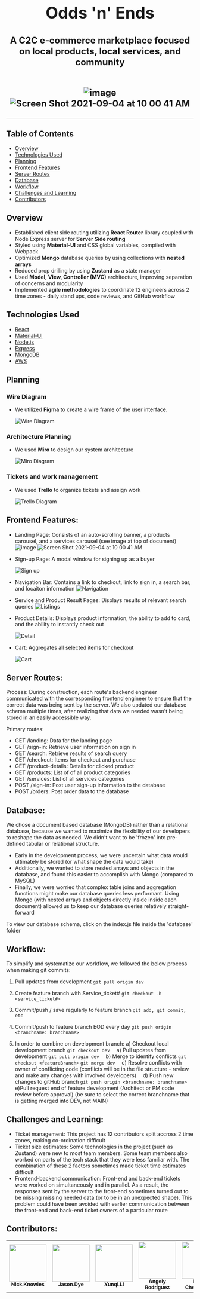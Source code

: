 <h1 align="center" style="font-size: 2.7rem;">Odds 'n' Ends</h1>

<h2 align="center" style="font-size: 1.5rem;">A C2C e-commerce marketplace focused on local products, local services, and community<br><br>

![image](https://user-images.githubusercontent.com/81717356/132099139-0ec1c6c8-30f0-4ee2-9805-5be5eae45d68.png)
![Screen Shot 2021-09-04 at 10 00 41 AM](https://user-images.githubusercontent.com/81717356/132099282-1a2e6851-7b8e-47c8-9473-ea730cefd9a9.png)
****


## Table of Contents

- [Overview](#Overview)
- [Technologies Used](#Technologies-Used)
- [Planning](#Planning)
- [Frontend Features](#Frontend-Features)
- [Server Routes](#Server-Routes)
- [Database](#Database)
- [Workflow](#Workflow)
- [Challenges and Learning](#Challenges-and-Learning)
- [Contributors](#Contributors)

## Overview
- Established client side routing utilizing **React Router** library coupled with Node Express server for **Server Side routing**
- Styled using **Material-UI** and CSS global variables, compiled with Webpack
- Optimized **Mongo** database queries by using collections with  **nested arrays**
- Reduced prop drilling by using  **Zustand** as a state manager
- Used **Model, View, Controller (MVC)** architecture, improving separation of concerns and modularity
- Implemented **agile methodologies** to coordinate 12 engineers across 2 time zones -  daily stand ups, code reviews, and GitHub workflow

## Technologies Used
- [React](https://reactjs.org/)
- [Material-UI](https://material-ui.com/)
- [Node.js](https://nodejs.org/en/)
- [Express](https://expressjs.com/)
- [MongoDB](https://www.mongodb.com/)
- [AWS](https://aws.amazon.com/)

## Planning

### Wire Diagram

- We utilized **Figma** to create a wire frame of the user interface.

  ![Wire Diagram](dist/static/assets/Figma1.png 'Wire Diagram')

### Architecture Planning

- We used **Miro** to design our system architecture

  ![Miro Diagram](dist/static/assets/Miro.png 'Miro')

### Tickets and work management

- We used **Trello** to organize tickets and assign work

  ![Trello Diagram](dist/static/assets/Trello.png 'Trello')



## Frontend Features:
- Landing Page: Consists of an auto-scrolling banner, a products carousel, and a services carousel (see image at top of document)
![image](https://user-images.githubusercontent.com/81717356/132099139-0ec1c6c8-30f0-4ee2-9805-5be5eae45d68.png)
![Screen Shot 2021-09-04 at 10 00 41 AM](https://user-images.githubusercontent.com/81717356/132099282-1a2e6851-7b8e-47c8-9473-ea730cefd9a9.png)

- Sign-up Page: A modal window for signing up as a buyer

    ![Sign up](dist/static/assets/LoginPage.png)


- Navigation Bar: Contains a link to checkout, link to sign in, a search bar, and locaiton information
![Navigation](dist/static/assets/Navigation.png)

- Service and Product Result Pages: Displays results of relevant search queries
![Listings](dist/static/assets/ServiceListings.png)

- Product Details: Displays product information, the ability to add to card, and the ability to instantly check out

    ![Detail](dist/static/assets/ProductDetail.png)

- Cart: Aggregates all selected items for checkout

    ![Cart](dist/static/assets/Cart.png)

## Server Routes:
Process:
During construction, each route's backend engineer communicated with the corresponding frontend engineer to ensure that the correct data was being sent by the server. We also updated our database schema multiple times, after realizing that data we needed wasn't being stored in an easily accessible way.

Primary routes:
- GET /landing: Data for the landing page
- GET /sign-in: Retrieve user information on sign in
- GET /search: Retrieve results of search query
- GET /checkout: Items for checkout and purchase
- GET /product-details: Details for clicked product
- GET /products: List of of all product categories
- GET /services: List of all services categories
- POST /sign-in: Post user sign-up information to the database
- POST /orders: Post order data to the database

## Database:
We chose a document based database (MongoDB) rather than a relational database, because we wanted to maximize the flexibility of our developers to reshape the data as needed. We didn't want to be 'frozen' into pre-defined tabular or relational structure.
- Early in the development process, we were uncertain what data would ultimately be stored (or what shape the data would take)
- Additionally, we wanted to store nested arrays and objects in the database, and found this easier to accomplish with Mongo (compared to MySQL)
- Finally, we were worried that complex table joins and aggregation functions might make our database queries less performant. Using Mongo (with nested arrays and objects directly inside inside each document) allowed us to keep our database queries relatively straight-forward

To view our database schema, click on the index.js file inside the 'database' folder

## Workflow:
To simplify and systematize our workflow, we followed the below process when making git commits:

1) Pull updates from development
`git pull origin dev`

2) Create feature branch with
     Service_ticket#
`git checkout -b <service_ticket#>`

3) Commit/push / save regularly to feature branch
`git add, git commit, etc`

4) Commit/push to feature branch EOD every day
`git push origin <branchname: branchname>`

5) In order to combine on development branch:
 a) Checkout local development branch
  `git checkout dev`
 a) Pull updates from development
  `git pull origin dev`
 b) Merge to identify conflicts
  `git checkout <featureBranch>`
  `git merge dev`
 c) Resolve conflicts with owner of conflicting code
  (conflicts will be in the file structure - review and make any changes with involved developers)
 d) Push new changes to gitHub branch
  `git push origin <branchname: branchname>`
 e)Pull request end of feature development (Architect or PM code  review before approval)
  (be sure to select the correct branchname that is getting merged into DEV, not MAIN)

## Challenges and Learning:
- Ticket management: This project has 12 contributors split accross 2 time zones, making co-ordination difficult
- Ticket size estimates: Some technologies in the project (such as Zustand) were new to most team members. Some team members also worked on parts of the tech stack that they were less familiar with. The combination of these 2 factors sometimes made ticket time estimates difficult
- Frontend-backend communication: Front-end and back-end tickets were worked on simultaneously and in parallel. As a result, the responses sent by the server to the front-end sometimes turned out to be missing missing needed data (or to be in an unexpected shape). This problem could have been avoided with earlier communication between the front-end and back-end ticket owners of a particular route

## Contributors:


<table>
  <tr>
    <td align="center"><a href="https://github.com/nickknowles1"><img src="https://avatars.githubusercontent.com/u/82542304?v=4" width="100px;" alt=""/><br /><sub><b>Nick Knowles</b></sub></a><br /></td>
    <td align="center"><a href="https://github.com/thejasondye"><img src="https://avatars.githubusercontent.com/u/81724093?v=4" width="100px;" alt=""/><br /><sub><b>Jason Dye</b></sub></a><br /></td>
    <td align="center"><a href="https://github.com/Yuki-1025"><img src="https://avatars.githubusercontent.com/u/81717356?v=4" width="100px;" alt=""/><br /><sub><b>Yunqi Li</b></sub></a><br /></td>
    <td align="center"><a href="https://github.com/swizzlestix09"><img src="https://avatars.githubusercontent.com/u/34196367?v=4" width="100px;" alt=""/><br /><sub><b>Angely Rodriguez</b></sub></a><br /></td>
    <td align="center"><a href="https://github.com/apoolinaria"><img src="https://avatars.githubusercontent.com/u/82406353?v=4" width="100px;" alt=""/><br /><sub><b>Polina Chebanenko</b></sub></a><br /></td>
    <td align="center"><a href="https://github.com/pjones2012"><img src="https://avatars.githubusercontent.com/u/83046188?v=4" width="100px;" alt=""/><br /><sub><b>Portia Jones</b></sub></a><br /></td>
    <td align="center"><a href="https://github.com/camboucher"><img src="https://avatars.githubusercontent.com/u/32146990?v=4" width="100px;" alt=""/><br /><sub><b>Cam Boucher</b></sub></a><br /></td>
    <td align="center"><a href="https://github.com/eringrisham"><img src="https://avatars.githubusercontent.com/u/66796454?v=4" width="100px;" alt=""/><br /><sub><b>Erin Grisham</b></sub></a><br /></td>
    <td align="center"><a href="https://github.com/jdtodd"><img src="https://avatars.githubusercontent.com/u/81597258?v=4" width="100px;" alt=""/><br /><sub><b>Joshua Todd</b></sub></a><br /></td>
    <td align="center"><a href="https://github.com/alang98"><img src="https://avatars.githubusercontent.com/u/26546911?v=4" width="100px;" alt=""/><br /><sub><b>Alan Guerrero</b></sub></a><br /></td>
    <td align="center"><a href="https://github.com/TN423"><img src="https://avatars.githubusercontent.com/u/80915187?v=4" width="100px;" alt=""/><br /><sub><b>Justin Hurst</b></sub></a><br /></td>
     <td align="center"><a href="https://github.com/7u1ian"><img src="https://avatars.githubusercontent.com/u/42424216?v=4" width="100px;" alt=""/><br /><sub><b>Jason Chen</b></sub></a><br /></td>

  </tr>
</table>
